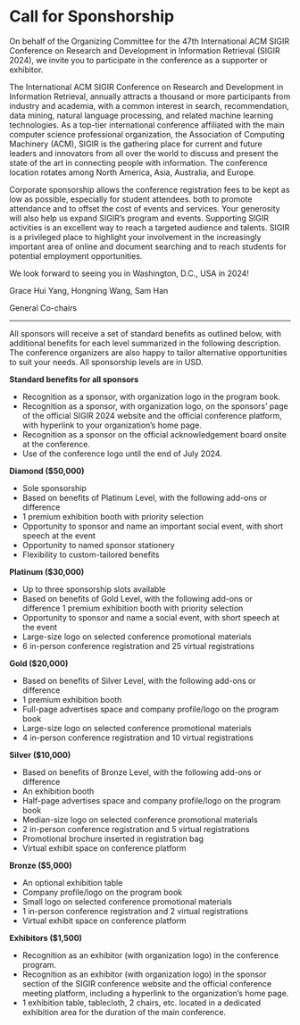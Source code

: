 # Call for Sponshorship

On behalf of the Organizing Committee for the 47th International ACM SIGIR Conference on Research and Development in Information Retrieval (SIGIR 2024), we invite you to participate in the conference as a supporter or exhibitor.

The International ACM SIGIR Conference on Research and Development in Information Retrieval, annually attracts a thousand or more participants from industry and academia, with a common interest in search, recommendation, data mining, natural language processing, and related machine learning technologies. As a top-tier international conference affiliated with the main computer science professional organization, the Association of Computing Machinery (ACM), SIGIR is the gathering place for current and future leaders and innovators from all over the world to discuss and present the state of the art in connecting people with information. The conference location rotates among North America, Asia, Australia, and Europe.

Corporate sponsorship allows the conference registration fees to be kept as low as possible, especially for student attendees. both to promote attendance and to offset the cost of events and services. Your generosity will also help us expand SIGIR’s program and events. Supporting SIGIR activities is an excellent way to reach a targeted audience and talents. SIGIR is a privileged place to highlight your involvement in the increasingly important area of online and document searching and to reach students for potential employment opportunities.

We look forward to seeing you in Washington, D.C., USA in 2024!


Grace Hui Yang, Hongning Wang, Sam Han

General Co-chairs

---

All sponsors will receive a set of standard benefits as outlined below, with additional benefits for each level summarized in the following description. The conference organizers are also happy to tailor alternative opportunities to suit your needs. All sponsorship levels are in USD.

**Standard benefits for all sponsors**

- Recognition as a sponsor, with organization logo in the program book.
- Recognition as a sponsor, with organization logo, on the sponsors’ page of the official SIGIR 2024 website and the official conference platform, with hyperlink to your organization’s home page.
- Recognition as a sponsor on the official acknowledgement board onsite at the conference.
- Use of the conference logo until the end of July 2024.

**Diamond ($50,000)**

- Sole sponsorship
- Based on benefits of Platinum Level, with the following add-ons or difference
- 1 premium exhibition booth with priority selection
- Opportunity to sponsor and name an important social event, with short speech at the event
- Opportunity to named sponsor stationery
- Flexibility to custom-tailored benefits

**Platinum ($30,000)**

- Up to three sponsorship slots available
- Based on benefits of Gold Level, with the following add-ons or difference
1 premium exhibition booth with priority selection
- Opportunity to sponsor and name a social event, with short speech at the event
- Large-size logo on selected conference promotional materials
- 6 in-person conference registration and 25 virtual registrations

**Gold ($20,000)**
- Based on benefits of Silver Level, with the following add-ons or difference
- 1 premium exhibition booth
- Full-page advertises space and company profile/logo on the program book
- Large-size logo on selected conference promotional materials
- 4 in-person conference registration and 10 virtual registrations

**Silver ($10,000)**

- Based on benefits of Bronze Level, with the following add-ons or difference
- An exhibition booth
- Half-page advertises space and company profile/logo on the program book
- Median-size logo on selected conference promotional materials
- 2 in-person conference registration and 5 virtual registrations
- Promotional brochure inserted in registration bag
- Virtual exhibit space on conference platform

**Bronze ($5,000)**
- An optional exhibition table
- Company profile/logo on the program book
- Small logo on selected conference promotional materials
- 1 in-person conference registration and 2 virtual registrations
- Virtual exhibit space on conference platform

**Exhibitors ($1,500)**
- Recognition as an exhibitor (with organization logo) in the conference program.
- Recognition as an exhibitor (with organization logo) in the sponsor section of the SIGIR conference website and the official conference meeting platform, including a hyperlink to the organization’s home page.
- 1 exhibition table, tablecloth, 2 chairs, etc. located in a dedicated exhibition area for the duration of the main conference.

